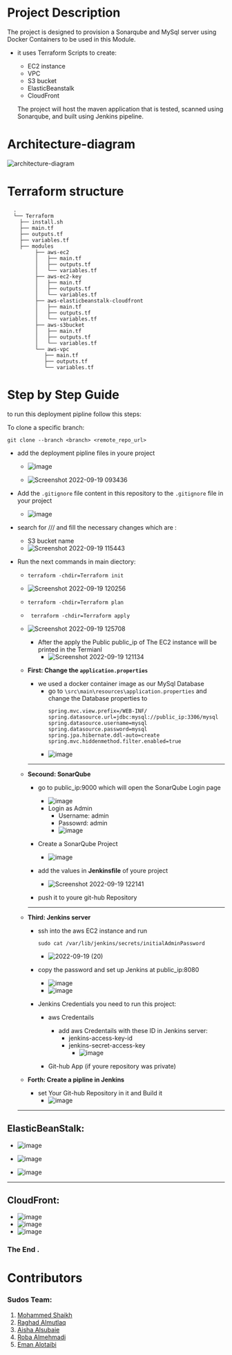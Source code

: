 # Project Description 

The project is designed to provision a Sonarqube and MySql server using Docker Containers to be used in this Module.
- it uses Terraform Scripts to create: 

  - EC2 instance
  - VPC  
  - S3 bucket
  - ElasticBeanstalk
  - CloudFront
  
  The project will host the maven application that is tested, scanned using Sonarqube, and built using Jenkins pipeline.
  
  
# Architecture-diagram
![architecture-diagram](https://user-images.githubusercontent.com/55548241/190977085-22105029-e22e-4236-a3f1-0cf1e686bba8.png)

# Terraform structure
```
  .
  └── Terraform
    ├── install.sh
    ├── main.tf
    ├── outputs.tf
    ├── variables.tf
    ├── modules
         ├── aws-ec2
         │   ├── main.tf
         │   ├── outputs.tf
         │   └── variables.tf
         ├── aws-ec2-key
         │   ├── main.tf
         │   ├── outputs.tf
         │   └── variables.tf
         ├── aws-elasticbeanstalk-cloudfront
         │   ├── main.tf
         │   ├── outputs.tf
         │   └── variables.tf
         ├── aws-s3bucket
         │   ├── main.tf
         │   ├── outputs.tf
         │   └── variables.tf
         └── aws-vpc
            ├── main.tf
            ├── outputs.tf
            └── variables.tf
```



# Step by Step Guide 
to run this deployment pipline follow this steps:

  To clone a specific branch:

  ```
  git clone --branch <branch> <remote_repo_url>
  ```

  - add the deployment pipline files in youre project 
  
    - ![image](https://user-images.githubusercontent.com/55548241/190960574-9fa70867-9e50-4f5e-b312-8232e7d23ec8.png)

    - ![Screenshot 2022-09-19 093436](https://user-images.githubusercontent.com/55548241/190961385-b9d9e7be-ba9c-4b8c-8dc3-9cb61c2443d5.png)

  - Add the `.gitignore` file content in this repository to the `.gitignore` file in your project
    - ![image](https://user-images.githubusercontent.com/55548241/190961658-64b7b6f2-ba4c-4850-9858-9c93be3c325e.png)

  - search for /// and fill the necessary changes which are :
    - S3  bucket name 
    - ![Screenshot 2022-09-19 115443](https://user-images.githubusercontent.com/55548241/190982729-34b9e7dc-f33f-4468-a03e-e813564fa396.png)

  - Run the next commands in main diectory:
     -  ``` terraform -chdir=Terraform init ```
      - ![Screenshot 2022-09-19 120256](https://user-images.githubusercontent.com/55548241/190984215-81341de0-29a3-4bb2-8a50-a638cff8f655.png)
      
     -  ``` terraform -chdir=Terraform plan ```
     
     - ``` terraform -chdir=Terraform apply```
      - ![Screenshot 2022-09-19 125708](https://user-images.githubusercontent.com/55548241/190993522-50181a81-c7f8-4adc-9b3d-0ad8b4fe4f17.png)
      
        - After the apply the Public public_ip of The EC2 instance will be printed in the Termianl
          -  ![Screenshot 2022-09-19 121134](https://user-images.githubusercontent.com/55548241/190985702-13c274e6-b2aa-4ea8-97d3-960faf1fba10.png)
     


      - **First: Change the `application.properties`**
        - we used a docker container image as our MySql Database 
          - go to `\src\main\resources\application.properties` and change the Database properties to 
            ```
            spring.mvc.view.prefix=/WEB-INF/
            spring.datasource.url=jdbc:mysql://public_ip:3306/mysql
            spring.datasource.username=mysql
            spring.datasource.password=mysql
            spring.jpa.hibernate.ddl-auto=create
            spring.mvc.hiddenmethod.filter.enabled=true
            ```
          - ![image](https://user-images.githubusercontent.com/55548241/190994056-b930ab4c-8d51-46d3-899f-152f160f7f1b.png)


        ---
    - **Secound: SonarQube**
      - go to public_ip:9000 which will open the SonarQube Login page
        - ![image](https://user-images.githubusercontent.com/55548241/190986501-b1139e06-28b0-4084-847e-004694b1f1ae.png)
        - Login as Admin
          - Username: admin
          - Passowrd: admin
          - ![image](https://user-images.githubusercontent.com/55548241/190986640-ce54a64e-7825-4e2e-a406-fdfde4356285.png)
       - Create a SonarQube Project 
         - ![image](https://user-images.githubusercontent.com/55548241/190986899-58710b69-563c-4a3a-9d8c-848e6f6b5c6d.png)
       - add the values in **Jenkinsfile** of youre project
          - ![Screenshot 2022-09-19 122141](https://user-images.githubusercontent.com/55548241/190987622-1029d506-2d65-4bc3-aa10-e0c6cfe71e19.png)
        
       - push it to youre git-hub Repository 
        
      ---
      
    - **Third: Jenkins server**
      - ssh into the aws EC2 instance and run
        ```
        sudo cat /var/lib/jenkins/secrets/initialAdminPassword
        ```
        - ![2022-09-19 (20)](https://user-images.githubusercontent.com/55548241/190996462-fe76e142-1d3c-4421-9af7-41a78fb93a4f.png)
      - copy the password and set up Jenkins at public_ip:8080
        - ![image](https://user-images.githubusercontent.com/55548241/190988934-949e6835-0038-4687-bde8-35886ff30735.png)
        - ![image](https://user-images.githubusercontent.com/55548241/190989158-240489b2-f662-4405-9559-aa6686d5bf2c.png)

      - Jenkins Credentials you need to run this project:
        - aws Credentails
          - add aws Credentails with these ID in Jenkins server:
             - jenkins-access-key-id
             - jenkins-secret-access-key
                - ![image](https://user-images.githubusercontent.com/55548241/190990068-a74e0114-2d97-4d65-a5ae-8bd5e6962f60.png)

        -  Git-hub App (if youre repository was private)
      
    - **Forth: Create a pipline in Jenkins**
       - set Your Git-hub Repository in it and Build it
         - ![image](https://user-images.githubusercontent.com/55548241/190990312-75bde35f-9f0b-4bff-9a7e-c940557f1267.png)
    ---
    
## ElasticBeanStalk:
 - ![image](https://user-images.githubusercontent.com/55548241/190992052-4b45e2c3-1e98-4121-90fd-824f41362ec9.png)
 
 - ![image](https://user-images.githubusercontent.com/55548241/190992239-a895a499-e17c-428e-b390-cf1fbfcaabb9.png)
 
 - ![image](https://user-images.githubusercontent.com/55548241/190992275-c03fc4ab-1393-4a8a-8857-b3f748a8ab78.png)
 
---

## CloudFront:
  - ![image](https://user-images.githubusercontent.com/55548241/190992637-ce42ca5d-260c-49a8-83d8-ec61e97e849d.png)
  - ![image](https://user-images.githubusercontent.com/55548241/190992694-ba7dc384-4b7a-46c6-8be2-e5d93c594310.png)
  - ![image](https://user-images.githubusercontent.com/55548241/190992737-4f3840af-004b-4cda-be1f-21b133becf00.png)
### The End .

# Contributors
### Sudos Team: 
1. [Mohammed Shaikh](https://github.com/m-shaikh1)
2. [Raghad Almutlaq](https://github.com/raghadmta)
3. [Aisha Alsubaie](https://github.com/Aishabs/)
4. [Roba Almehmadi](https://github.com/Robamohammed)
5. [Eman Alotaibi ](https://github.com/emanfeah)
